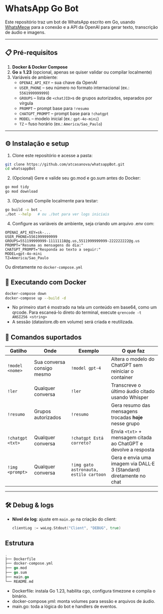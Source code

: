 # WhatsApp Go Bot

Este repositório traz um bot de WhatsApp escrito em Go, usando [WhatsMeow](https://github.com/tulir/whatsmeow) para a conexão e a API da OpenAI para gerar texto, transcrição de áudio e imagens.

---

## 📋 Pré-requisitos

1. **Docker & Docker Compose**  
2. **Go ≥ 1.23** (opcional, apenas se quiser validar ou compilar localmente)  
3. Variáveis de ambiente:
   - `OPENAI_API_KEY` – sua chave da OpenAI  
   - `USER_PHONE` – seu número no formato internacional (ex.: `5561999999999`)  
   - `GROUPS` – lista de `<chatJID>`s de grupos autorizados, separados por vírgula 
   - `PROMPT` – prompt base para `!resumo`  
   - `CHATGPT_PROMPT` – prompt base para `!chatgpt`  
   - `MODEL` – modelo inicial (ex.: `gpt-4o-mini`)  
   - `TZ` – fuso horário (ex.: `America/Sao_Paulo`)  

---

## ⚙️ Instalação e setup

1. Clone este repositório e acesse a pasta:
```bash
git clone https://github.com/atcasanova/whatsappBot.git
cd whatsappBot
```

2. (Opcional) Gere e valide seu go.mod e go.sum antes do Docker:

```bash
go mod tidy
go mod download
```

3. (Opcional) Compile localmente para testar:

```bash
go build -o bot .
./bot --help   # ou ./bot para ver logs iniciais
```
4. Configure as variáveis de ambiente, seja criando um arquivo .env com:

```dotenv
OPENAI_API_KEY=sk-...
USER_PHONE=5561999999999
GROUPS=551199999999-11111118@g.us,5511999999999-222222222@g.us
PROMPT="Resuma as mensagens do dia:"
CHATGPT_PROMPT="Responda ao texto a seguir:"
MODEL=gpt-4o-mini
TZ=America/Sao_Paulo
```
Ou diretamente no `docker-compose.yml`

## 🚀 Executando com Docker

```bash
docker-compose down
docker-compose up --build -d
```
* No primeiro start é mostrado na tela um conteúdo em base64, como um qrcode. Para escaneá-lo direto do terminal, execute `qrencode -t ANSI256 <string>`
* A sessão (datastore.db em volume) será criada e reutilizada.

## 💬 Comandos suportados

| Gatilho          | Onde                           | Exemplo                                  | O que faz                                                           |
|------------------|--------------------------------|------------------------------------------|---------------------------------------------------------------------|
| `!model <nome>`  | Sua conversa consigo mesmo     | `!model gpt-4`                           | Altera o modelo do ChatGPT sem reiniciar o container                |
| `!ler`           | Qualquer conversa              | `!ler`                                   | Transcreve o último áudio citado usando Whisper                     |
| `!resumo`        | Grupos autorizados             | `!resumo`                                | Gera resumo das mensagens trocadas **hoje** nesse grupo             |
| `!chatgpt <txt>` | Qualquer conversa              | `!chatgpt Está correto?`                 | Envia `<txt>` + mensagem citada ao ChatGPT e devolve a resposta     |
| `!img <prompt>`  | Qualquer conversa              | `!img gato astronauta, estilo cartoon`   | Gera e envia uma imagem via DALL·E 3 (Standard) diretamente no chat |

---

## 🛠️ Debug & logs

- **Nível de log**: ajuste em `main.go` na criação do client:
  ```go
  clientLog := waLog.Stdout("Client", "DEBUG", true)
  ```

## Estrutura
```go
.
├── Dockerfile
├── docker-compose.yml
├── go.mod
├── go.sum
├── main.go
└── README.md
```
* Dockerfile: instala Go 1.23, habilita cgo, configura timezone e compila o binário.
* docker-compose.yml: monta volumes para sessão e arquivos de áudio.
* main.go: toda a lógica do bot e handlers de eventos.
